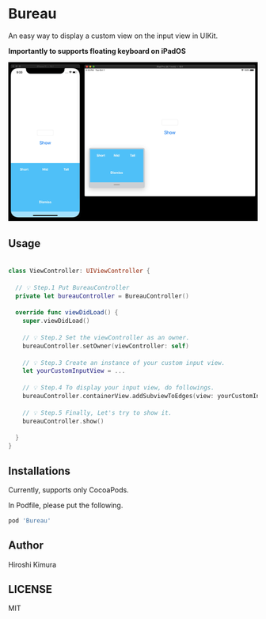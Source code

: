 # Bureau

An easy way to display a custom view on the input view in UIKit.

**Importantly to supports floating keyboard on iPadOS**

![](demo.gif)

## Usage

```swift

class ViewController: UIViewController {

  // 💡 Step.1 Put BureauController
  private let bureauController = BureauController()

  override func viewDidLoad() {
    super.viewDidLoad()

    // 💡 Step.2 Set the viewController as an owner.
    bureauController.setOwner(viewController: self)

    // 💡 Step.3 Create an instance of your custom input view.
    let yourCustomInputView = ...

    // 💡 Step.4 To display your input view, do followings.
    bureauController.containerView.addSubviewToEdges(view: yourCustomInputView)

    // 💡 Step.5 Finally, Let's try to show it.
    bureauController.show()

  }
}
```

## Installations

Currently, supports only CocoaPods.

In Podfile, please put the following.

```ruby
pod 'Bureau'
```

## Author

Hiroshi Kimura<Muukii>

## LICENSE

MIT
